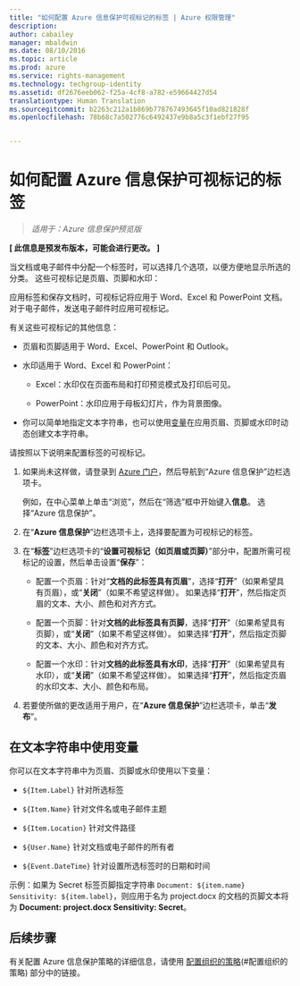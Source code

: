 ```yaml
---
title: "如何配置 Azure 信息保护可视标记的标签 | Azure 权限管理"
description: 
author: cabailey
manager: mbaldwin
ms.date: 08/10/2016
ms.topic: article
ms.prod: azure
ms.service: rights-management
ms.technology: techgroup-identity
ms.assetid: df2676eeb062-f25a-4cf8-a782-e59664427d54
translationtype: Human Translation
ms.sourcegitcommit: b2263c212a1b869b778767493645f10ad821828f
ms.openlocfilehash: 78b68c7a502776c6492437e9b8a5c3f1ebf27f95


---
```


# 如何配置 Azure 信息保护可视标记的标签

>*适用于：Azure 信息保护预览版*

**[ 此信息是预发布版本，可能会进行更改。 ]**

当文档或电子邮件中分配一个标签时，可以选择几个选项，以便方便地显示所选的分类。 这些可视标记是页眉、页脚和水印：

应用标签和保存文档时，可视标记将应用于 Word、Excel 和 PowerPoint 文档。 对于电子邮件，发送电子邮件时应用可视标记。

有关这些可视标记的其他信息：

- 页眉和页脚适用于 Word、Excel、PowerPoint 和 Outlook。

- 水印适用于 Word、Excel 和 PowerPoint：

    - Excel：水印仅在页面布局和打印预览模式及打印后可见。

    - PowerPoint：水印应用于母板幻灯片，作为背景图像。

- 你可以简单地指定文本字符串，也可以使用[变量](#using-variables-in-the-text-string)在应用页眉、页脚或水印时动态创建文本字符串。 

请按照以下说明来配置标签的可视标记。

1. 如果尚未这样做，请登录到 [Azure 门户](https://portal.azure.com)，然后导航到“Azure 信息保护”边栏选项卡。 
    
    例如，在中心菜单上单击“浏览”，然后在“筛选”框中开始键入**信息**。 选择“Azure 信息保护”。

2. 在“**Azure 信息保护**”边栏选项卡上，选择要配置为可视标记的标签。

3. 在“**标签**”边栏选项卡的“**设置可视标记（如页眉或页脚）**”部分中，配置所需可视标记的设置，然后单击设置“**保存**”：

    - 配置一个页眉：针对“**文档的此标签具有页眉**”，选择“**打开**”（如果希望具有页眉），或“**关闭**”（如果不希望这样做）。 如果选择“**打开**”，然后指定页眉的文本、大小、颜色和对齐方式。
    
    - 配置一个页脚：针对**文档的此标签具有页脚**，选择“**打开**”（如果希望具有页脚），或“**关闭**”（如果不希望这样做）。 如果选择“**打开**”，然后指定页脚的文本、大小、颜色和对齐方式。
    
    - 配置一个水印：针对**文档的此标签具有水印**，选择“**打开**”（如果希望具有水印），或“**关闭**”（如果不希望这样做）。 如果选择“**打开**”，然后指定页眉的水印文本、大小、颜色和布局。 

4. 若要使所做的更改适用于用户，在“**Azure 信息保护**”边栏选项卡，单击“**发布**”。

## 在文本字符串中使用变量

你可以在文本字符串中为页眉、页脚或水印使用以下变量：

- `${Item.Label}` 针对所选标签

- `${Item.Name}` 针对文件名或电子邮件主题

- `${Item.Location}` 针对文件路径

- `${User.Name}` 针对文档或电子邮件的所有者

- `${Event.DateTime}` 针对设置所选标签时的日期和时间 
    
示例：如果为 Secret 标签页脚指定字符串 `Document: ${item.name} Sensitivity: ${item.label}`，则应用于名为 project.docx 的文档的页脚文本将为 **Document: project.docx Sensitivity: Secret**。

## 后续步骤

有关配置 Azure 信息保护策略的详细信息，请使用 [配置组织的策略](configure-policy.md#configuring-your-organization-s-policy)(#配置组织的策略) 部分中的链接。  





<!--HONumber=Aug16_HO2-->


